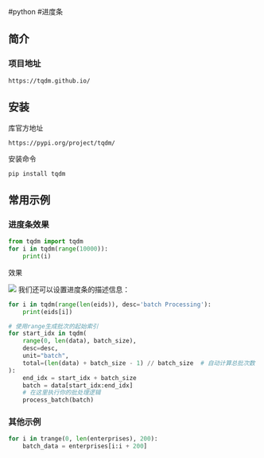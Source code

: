 #python #进度条
## 简介

### 项目地址

```
https://tqdm.github.io/
```


## 安装

库官方地址

```
https://pypi.org/project/tqdm/
```

安装命令

```shell
pip install tqdm
```


## 常用示例

### 进度条效果

```python
from tqdm import tqdm
for i in tqdm(range(10000)):
    print(i)
```
效果

![](https://syske-pic-bed.oss-cn-hangzhou.aliyuncs.com/imgs/202403122333761.png)
我们还可以设置进度条的描述信息：
```python
for i in tqdm(range(len(eids)), desc='batch Processing'):
    print(eids[i])

# 使用range生成批次的起始索引
for start_idx in tqdm(
	range(0, len(data), batch_size),
	desc=desc,
	unit="batch",
	total=(len(data) + batch_size - 1) // batch_size  # 自动计算总批次数
):
	end_idx = start_idx + batch_size
	batch = data[start_idx:end_idx]
	# 在这里执行你的批处理逻辑
	process_batch(batch)

```


### 其他示例

```python
for i in trange(0, len(enterprises), 200):
	batch_data = enterprises[i:i + 200]
```